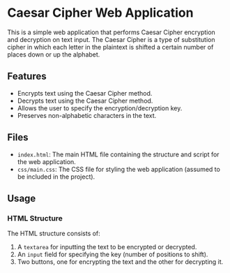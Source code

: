 # Caesar Cipher Web Application

This is a simple web application that performs Caesar Cipher encryption and decryption on text input. The Caesar Cipher is a type of substitution cipher in which each letter in the plaintext is shifted a certain number of places down or up the alphabet.

## Features

- Encrypts text using the Caesar Cipher method.
- Decrypts text using the Caesar Cipher method.
- Allows the user to specify the encryption/decryption key.
- Preserves non-alphabetic characters in the text.

## Files

- `index.html`: The main HTML file containing the structure and script for the web application.
- `css/main.css`: The CSS file for styling the web application (assumed to be included in the project).

## Usage

### HTML Structure

The HTML structure consists of:

1. A `textarea` for inputting the text to be encrypted or decrypted.
2. An `input` field for specifying the key (number of positions to shift).
3. Two buttons, one for encrypting the text and the other for decrypting it.
